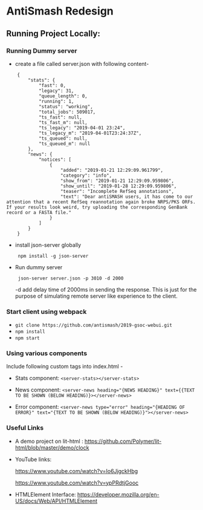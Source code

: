# AntiSmash Redesign

## Running Project Locally:

### Running Dummy server
* create a file called server.json with following content-
```
    {
        "stats": {
            "fast": 0,
            "legacy": 31,
            "queue_length": 0,
            "running": 1,
            "status": "working",
            "total_jobs": 509017,
            "ts_fast": null,
            "ts_fast_m": null,
            "ts_legacy": "2019-04-01 23:24",
            "ts_legacy_m": "2019-04-01T23:24:37Z",
            "ts_queued": null,
            "ts_queued_m": null
        },
        "news": {
            "notices": [
                {
                    "added": "2019-01-21 12:29:09.961799",
                    "category": "info",
                    "show_from": "2019-01-21 12:29:09.959806",
                    "show_until": "2019-01-28 12:29:09.959806",
                    "teaser": "Incomplete RefSeq annotations",
                    "text": "Dear antiSMASH users, it has come to our attention that a recent RefSeq reannotation again broke NRPS/PKS ORFs. If your results look weird, try uploading the corresponding GenBank record or a FASTA file."
                }
            ]
        }
    }
```
* install json-server globally

    ``` npm install -g json-server```

* Run dummy server

    ``` json-server server.json -p 3010 -d 2000```

    -d add delay time of 2000ms in sending the response. This is just for the purpose of simulating remote server like experience to the client.


### Start client using webpack
    
   * ``` git clone https://github.com/antismash/2019-gsoc-webui.git ```
   * ``` npm install ```
   * ``` npm start ```

### Using various components
Include following custom tags into index.html -
* Stats component: ```<server-stats></server-stats>```

* News component: ```<server-news heading="{NEWS HEADING}" text={{TEXT TO BE SHOWN (BELOW HEADING)}></server-news>```

* Error component: ```<server-news type="error" heading="{HEADING OF ERROR}" text="{TEXT TO BE SHOWN (BELOW HEADING)}"></server-news>```

### Useful Links
* A demo project on lit-html : https://github.com/Polymer/lit-html/blob/master/demo/clock

* YouTube links:

    https://www.youtube.com/watch?v=Io6JjgckHbg

    https://www.youtube.com/watch?v=ypPRdtjGooc

* HTMLElement Interface: https://developer.mozilla.org/en-US/docs/Web/API/HTMLElement
